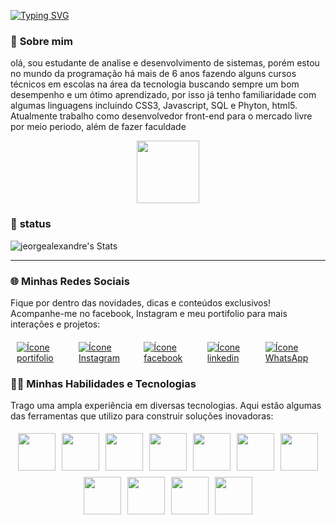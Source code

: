 
 [![Typing SVG](https://readme-typing-svg.demolab.com?font=Caveat&size=50&duration=4000&pause=1000&color=17F78F&center=true&vCenter=true&width=1000&height=66&lines=Ol%C3%A1%2C+meu+nome+%C3%A9+jeorge+%F0%9F%98%81;E+sou+desenvolvedor+;Web+Full+stack+%F0%9F%A7%91%E2%80%8D%F0%9F%92%BB)](https://git.io/typing-svg)
<p align="center">

 ### 🧐 **Sobre mim** 
olá, sou estudante de analise e desenvolvimento de sistemas, porém estou no mundo da programação há mais de 6 anos fazendo alguns cursos técnicos em escolas na área da tecnologia buscando sempre um bom desempenho e um ótimo aprendizado, por isso já tenho familiaridade com algumas linguagens incluindo CSS3, Javascript, SQL e Phyton, html5. Atualmente trabalho como desenvolvedor front-end para o mercado livre por meio periodo, além de fazer faculdade 
<!--🐱CAT-->
<p align="center">
  <img src="https://media.giphy.com/media/iIqmM5tTjmpOB9mpbn/giphy.gif?cid=ecf05e47cdmjcgpo1zocm66tzmkyyf4o6mqss5jxpwcf2ypm&ep=v1_gifs_search&rid=giphy.gif&ct=g" width="100">
</p>

 ### 🤖 **status** 
![jeorgealexandre's Stats](https://github-readme-stats.vercel.app/api?username=jeorgealexandre&theme=vue&show_icons=true&hide_border=true&count_private=true)

---
### 🌐 **Minhas Redes Sociais** 
Fique por dentro das novidades, dicas e conteúdos exclusivos! Acompanhe-me no facebook, Instagram e meu portifolio para mais interações e projetos:
                                                          
<div style="display: flex; justify-content: center; margin-top: 20px;">
  <a href="https://jeorgealexandre.tech/">
    <img src="https://img.shields.io/badge/Portfolio-FF5722?style=for-the-badge&logo=todoist&logoColor=white" alt="Ícone portifolio" style="margin: 0 10px;">
  </a>
  <a href="https://www.instagram.com/jeorgealexandre_tech/?utm_source=ig_web_button_share_sheet&igshid=MzRlODBiNWFlZA==">
    <img src="https://img.shields.io/badge/Instagram-F24D65?style=for-the-badge&logo=instagram&logoColor=white" alt="Ícone Instagram" style="margin: 0 10px;">
  </a>
  <a href="https://replit.com/@MenteMaker">
    <img src="https://img.shields.io/badge/Facebook-1877F2?style=for-the-badge&logo=facebook&logoColor=white" alt="Ícone facebook" style="margin: 0 10px;">
  </a>
  <a href="https://www.linkedin.com/in/jeorge-alexandre-812b3b192/?originalSubdomain=br">
    <img src="https://img.shields.io/badge/LinkedIn-0077B5?style=for-the-badge&logo=linkedin&logoColor=white" alt="Ícone linkedin" style="margin: 0 10px;">
  </a>
  <a href="https://w.app/uvfbsr">
    <img src="https://img.shields.io/badge/WhatsApp-25D366?style=for-the-badge&logo=whatsapp&logoColor=white" alt="Ícone WhatsApp" style="margin: 0 10px;">
  </a>
</div>



### 🧑‍💻 **Minhas Habilidades e Tecnologias**  
Trago uma ampla experiência em diversas tecnologias. Aqui estão algumas das ferramentas que utilizo para construir soluções inovadoras:

<div style="display: flex; flex-wrap: wrap; justify-content: center;">
  <img src="https://techstack-generator.vercel.app/docker-icon.svg" width="60" style="margin: 5px;">
  <img src="https://techstack-generator.vercel.app/github-icon.svg" width="60" style="margin: 5px;">
  <img src="https://www.vectorlogo.zone/logos/linux/linux-icon.svg" width="60" style="margin: 5px;">
  <img src="https://www.vectorlogo.zone/logos/w3_html5/w3_html5-icon.svg" width="60" style="margin: 5px;">
  <img src="https://www.vectorlogo.zone/logos/w3_css/w3_css-official.svg" width="60" style="margin: 5px;">
  <img src="https://techstack-generator.vercel.app/js-icon.svg" width="60" style="margin: 5px;">
  <img src="https://www.vectorlogo.zone/logos/php/php-icon.svg" width="60" style="margin: 5px;">
  <img src="https://techstack-generator.vercel.app/python-icon.svg" width="60" style="margin: 5px;">
  <img src="https://techstack-generator.vercel.app/mysql-icon.svg" width="60" style="margin: 5px;">
  <img src="https://www.vectorlogo.zone/logos/postgresql/postgresql-icon.svg" width="60" style="margin: 5px;">
  <img src="https://techstack-generator.vercel.app/react-icon.svg" width="60" style="margin: 5px;">

</div>
   
